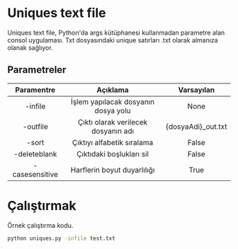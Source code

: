 # Uniques text file

Uniques text file, Python'da args kütüphanesi kullanmadan parametre alan consol uygulaması. Txt dosyasındaki unique satırları .txt olarak almanıza olanak sağlıyor.

## Parametreler
|Paramentre | Açıklama | Varsayılan |
| :---: | :---: | :---:|
|-infile | İşlem yapılacak dosyanın dosya yolu | None|
|-outfile | Çıktı olarak verilecek dosyanın adı | {dosyaAdi}_out.txt|
| -sort | Çıktıyı alfabetik sıralama | False |
| -deleteblank | Çıktıdaki boşlukları sil | False |
| -casesensitive | Harflerin boyut duyarlılığı | True |


# Çalıştırmak
Örnek çalıştırma kodu.
```sh
python uniques.py -infile test.txt
```

